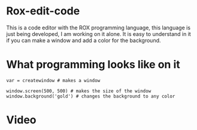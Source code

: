 # Rox-edit-code

This is a code editor with the ROX programming language, this language is just being developed, I am working on it alone.
It is easy to understand in it if you can make a window and add a color for the background.

# What programming looks like on it
```
var = createwindow # makes a window

window.screen(500, 500) # makes the size of the window
window.background('gold') # changes the background to any color
```
# Video
